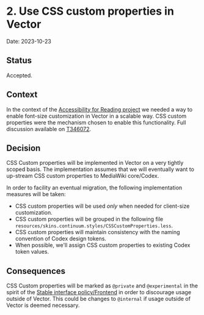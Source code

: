 # 2. Use CSS custom properties in Vector

Date: 2023-10-23

## Status

Accepted.

## Context

In the context of the [Accessibility for Reading project](https://www.mediawiki.org/wiki/Reading/Web/Accessibility_for_reading) we needed a way to enable font-size customization in Vector in a scalable way. CSS custom properties were the mechanism chosen to enable this functionality. Full discussion available on [T346072](https://phabricator.wikimedia.org/T346072).

## Decision
CSS Custom properties will be implemented in Vector on a very tightly  scoped basis. The implementation assumes that we will eventually want to up-stream CSS custom properties to MediaWiki core/Codex.

In order to facility an eventual migration, the following implementation measures will be taken:

- CSS custom properties will be used *only* when needed for client-size customization.
- CSS custom properties will be grouped in the following file
 `resources/skins.continuum.styles/CSSCustomProperties.less`.
- CSS custom properties will maintain consistency with the naming convention of Codex design tokens.
- When possible, we'll assign CSS custom properties to existing Codex token values.

## Consequences

CSS Custom properties will be marked as `@private` and `@experimental` in the spirit of the [Stable interface policy/Frontend](https://www.mediawiki.org/wiki/Stable_interface_policy/Frontend) in order to discourage usage outside of Vector. This could be changes to `@internal` if usage outside of Vector is deemed necessary.